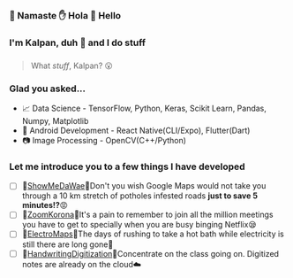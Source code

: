 ### 🙏  Namaste  ✋  Hola  👋  Hello

###  I'm Kalpan, duh 💁 and I do **stuff** 
### 

> What *stuff*, Kalpan? 😮
### Glad you asked...

 - 📈 Data Science - TensorFlow, Python, Keras, Scikit Learn, Pandas, Numpy, Matplotlib
 - 📱 Android Development - React Native(CLI/Expo), Flutter(Dart)
 - 📷 Image Processing - OpenCV(C++/Python)

### Let me introduce you to a few things I have developed

 - [ ] 🚗[ShowMeDaWae](https://github.com/sabm0hmayahai/showmedawae)🚗Don't you wish Google Maps would not take you through a 10 km stretch of potholes infested roads **just to save 5 minutes!?**😡
 - [ ] 💬[ZoomKorona](https://github.com/kalpanmukherjee/zoomKorona)💬It's a pain to remember to join all the million meetings you have to get to specially when you are busy binging Netflix😪
 - [ ] 🔋[ElectroMaps](https://github.com/sabm0hmayahai/Electro-Maps)🔋The days of rushing to take a hot bath while electricity is still there are long gone🚿
 - [ ] 📔[HandwritingDigitization](https://github.com/sabm0hmayahai/handwriting-project)📔Concentrate on the class going on. Digitized notes are already on the cloud☁️
